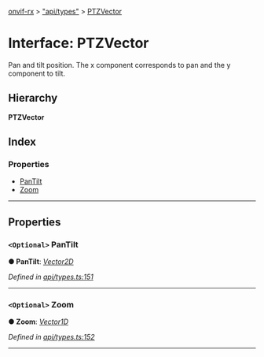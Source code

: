 [onvif-rx](../README.md) > ["api/types"](../modules/_api_types_.md) > [PTZVector](../interfaces/_api_types_.ptzvector.md)

# Interface: PTZVector

Pan and tilt position. The x component corresponds to pan and the y component to tilt.

## Hierarchy

**PTZVector**

## Index

### Properties

* [PanTilt](_api_types_.ptzvector.md#pantilt)
* [Zoom](_api_types_.ptzvector.md#zoom)

---

## Properties

<a id="pantilt"></a>

### `<Optional>` PanTilt

**● PanTilt**: *[Vector2D](_api_types_.vector2d.md)*

*Defined in [api/types.ts:151](https://github.com/patrickmichalina/onvif-rx/blob/3ab1739/src/api/types.ts#L151)*

___
<a id="zoom"></a>

### `<Optional>` Zoom

**● Zoom**: *[Vector1D](_api_types_.vector1d.md)*

*Defined in [api/types.ts:152](https://github.com/patrickmichalina/onvif-rx/blob/3ab1739/src/api/types.ts#L152)*

___

